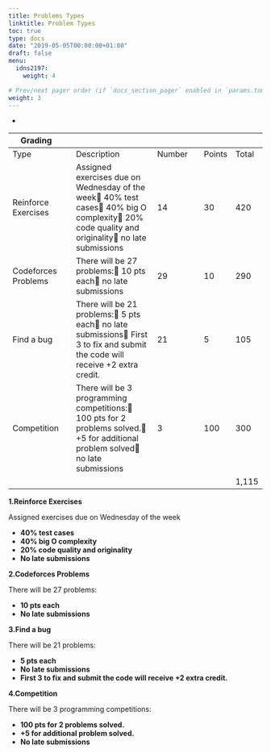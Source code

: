 ```yaml
---
title: Problems Types
linktitle: Problem Types
toc: true
type: docs
date: "2019-05-05T00:00:00+01:00"
draft: false
menu:
  idns2197:
    weight: 4

# Prev/next pager order (if `docs_section_pager` enabled in `params.toml`)
weight: 3
---
```


-
| Grading             |   |                                                                                                                                                              |        |   |        |       |
|---------------------|---|--------------------------------------------------------------------------------------------------------------------------------------------------------------|--------|---|--------|-------|
| Type                |   | Description                                                                                                                                                  | Number |   | Points | Total |
| Reinforce Exercises |   | Assigned exercises due on Wednesday of the week     40% test cases     40% big O complexity     20% code quality and originality     no late submissions | 14     |   | 30     | 420   |
| Codeforces Problems |   | There will be 27 problems:     10 pts each     no late submissions                                                                                         | 29     |   | 10     | 290   |
| Find a bug          |   | There will be 21 problems:     5 pts each     no late submissions     First 3 to fix and submit the code will receive +2 extra credit.                    | 21     |   | 5      | 105   |
| Competition         |   | There will be 3 programming competitions:     100 pts for 2 problems solved.     +5 for additional problem solved     no late submissions                 | 3      |   | 100    | 300   |
|                     |   |                                                                                                                                                              |        |   |        | 1,115 |
**1\.Reinforce Exercises**	

Assigned exercises due on Wednesday of the week
*   **40% test cases**
*   **40% big O complexity**
*   **20% code quality and originality**
*   **No late submissions**	

**2\.Codeforces Problems**

There will be 27 problems:

*   **10 pts each**
*   **No late submissions**	

**3\.Find a bug**

There will be 21 problems:

*   **5 pts each**
*   **No late submissions**	
*   **First 3 to fix and submit the code will receive +2 extra credit.**	

**4\.Competition**

There will be 3 programming competitions:

*   **100 pts for 2 problems solved.**
*   **+5 for additional problem solved.**
*   **No late submissions**	

